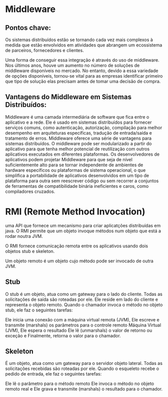 # Middleware
## Pontos chave:
Os sistemas distribuídos estão se tornando cada vez mais complexos à medida que estão envolvidos em atividades que abrangem um ecossistema de parceiros, fornecedores e clientes.

Uma forma de conseguir essa integração é através do uso de middleware. Nos últimos anos, houve um aumento no número de soluções de middleware disponíveis no mercado.
No entanto, devido a essa variedade de opções disponíveis, tornou-se vital para as empresas identificar primeiro que tipo de solução elas precisam antes de tomar uma decisão de compra.

## Vantagens do Middleware em Sistemas Distribuídos:
Middleware é uma camada intermediária de software que fica entre o aplicativo e a rede. Ele é usado em sistemas distribuídos para fornecer serviços comuns, como autenticação, autorização, compilação para melhor desempenho em arquiteturas específicas, tradução de entrada/saída e tratamento de erros.
Middleware oferece uma série de vantagens para sistemas distribuídos. O middleware pode ser modularizado a partir do aplicativo para que tenha melhor potencial de reutilização com outros aplicativos executados em diferentes plataformas.
Os desenvolvedores de aplicativos podem projetar Middleware para que seja de nível suficientemente alto para se tornar independente de ambientes de hardware específicos ou plataformas de sistema operacional, o que simplifica a portabilidade de aplicativos desenvolvidos em um tipo de plataforma para outra sem reescrever código ou sem recorrer a conjuntos de ferramentas de compatibilidade binária ineficientes e caros, como compiladores cruzados.
# RMI (Remote Method Invocation) 
uma API que fornece
um mecanismo para criar aplicatções distribuídas em java.
O RMI permite que um objeto invoque métodos num objeto que
está a rodar noutra JVM.

O RMI fornece comunicação remota entre os aplicativos
usando dois objetos stub e skeleton.

Um objeto remoto é um objeto cujo método pode ser invocado
de outra JVM.

## Stub
O stub é um objeto, atua como um gateway para o lado do cliente.
Todas as solicitações de saída são roteadas por ele. Ele reside em
lado do cliente e representa o objeto remoto.
Quando o chamador invoca o método no objeto stub, ele faz o
seguintes tarefas:

Ele inicia uma conexão com a máquina virtual remota (JVM),
Ele escreve e transmite (marshals) os parâmetros para o controle remoto
Máquina Virtual (JVM),
Ele espera o resultado
Ele lê (unmarshals) o valor de retorno ou exceção e
Finalmente, retorna o valor para o chamador.

## Skeleton
É um objeto, atua como um gateway para o servidor
objeto lateral. Todas as solicitações recebidas são roteadas por ele.
Quando o esqueleto recebe o pedido de entrada, ele faz o
seguintes tarefas:

Ele lê o parâmetro para o método remoto
Ele invoca o método no objeto remoto real e
Ele grava e transmite (marshals) o resultado para o chamador.

